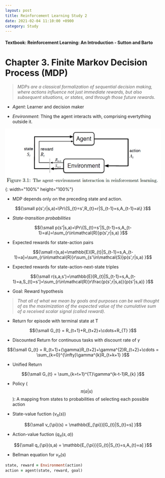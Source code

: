 ```yaml
---
layout: post
title: Reinforcement Learning Study 2
date: 2021-02-04 11:10:00 +0900
category: Study 
---
```

#### Textbook: Reinforcement Learning: An Introduction - Sutton and Barto

# Chapter 3. Finite Markov Decision Process (MDP)
> _MDPs are a classical formalization of sequential decision making, where actions influence not just immediate rewards, but also subsequent situations, or states, and through those future rewards._

+ _Agent_: Learner and decision maker

+ _Environment_: Thing the agent interacts with, comprising evertything outside it.

![](/Figs/RL_Sutton/Ch3/Interaction.jpg){: width="100%" height="100%"}

+ MDP depends only on the preceding state and action. 

$${\small p(s',r|s,a)=\Pr\{S_{t}=s',R_{t}=r|S_{t-1}=s,A_{t-1}=a\} }$$

+ _State-transition probabilities_

$${\small  p(s'|s,a)=\Pr\{S_{t}=s'|S_{t-1}=s,A_{t-1}=a\}=\sum_{r\in\mathcal{R}}p(s',r|s,a) }$$

+ Expected rewards for state-action pairs

$${\small  r(s,a)=\mathbb{E}[R_{t}|S_{t-1}=s,A_{t-1}=a]=\sum_{r\in\mathcal{R}}r\sum_{s'\in\mathcal{S}}p(s',r|s,a) }$$

+ Expected rewards for state-action-next-state triples

$${\small  r(s,a,s')=\mathbb{E}[R_{t}|S_{t-1}=s,A_{t-1}=a,S_{t}=s']=\sum_{r\in\mathcal{R}}r\frac{p(s',r|s,a)}{p(s'|s,a)} }$$

+ Goal: Reward hypothesis

> _That all of what we mean by goals and purposes can be well thought of as the maximization of the expected value of the cumulative sum of a received scalar signal (called reward)._

+ Return for episode with terminal state at T

$${\small G_{t} = R_{t+1}+R_{t+2}+\cdots+R_{T} }$$

+ Discounted Return for continuous tasks with discount rate of $\gamma$

$${\small G_{t} = R_{t+1}+{\gamma}R_{t+2}+\gamma^{2}R_{t+2}+\cdots = \sum_{k=0}^{\infty}\gamma^{k}R_{t+k+1} }$$

+ Unified Return

$${\small G_{t} = \sum_{k=t+1}^{T}\gamma^{k-t-1}R_{k} }$$

+ Policy ($$\pi(a|s)$$): A mapping from states to probabilities of selecting each possible action

+ State-value fuction ($v_{\pi}(s)$)

$${\small v_{\pi}(s) = \mathbb{E_{\pi}}[G_{t}|S_{t}=s] }$$

+ Action-value fuction ($q_{\pi}(s,a)$)

$${\small q_{\pi}(s,a) = \mathbb{E_{\pi}}[G_{t}|S_{t}=s,A_{t}=a] }$$

+ Bellman equation for $v_{\pi}(s)$


```ruby
state, reward = Environment(action)
action = agent(state, reward, goal)
```

